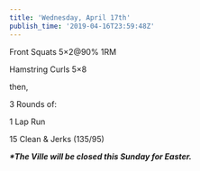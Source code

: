 ```yaml
---
title: 'Wednesday, April 17th'
publish_time: '2019-04-16T23:59:48Z'
---
```


Front Squats 5×2\@90% 1RM

Hamstring Curls 5×8

then,

3 Rounds of:

1 Lap Run

15 Clean & Jerks (135/95)

***\*The Ville will be closed this Sunday for Easter.***
